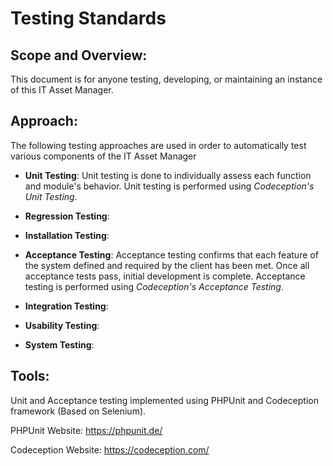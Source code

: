 # Testing Standards

## Scope and Overview:
This document is for anyone testing, developing, or maintaining an instance of this IT Asset Manager.

## Approach:
The following testing approaches are used in order to automatically test various components of the IT Asset Manager

* **Unit Testing**: Unit testing is done to individually assess each function and module's behavior. Unit testing is performed using *Codeception's Unit Testing*.

* **Regression Testing**:

* **Installation Testing**:

* **Acceptance Testing**: Acceptance testing confirms that each feature of the system defined and required by the client has been met. Once all acceptance tests pass, initial development is complete.
Acceptance testing is performed using *Codeception's Acceptance Testing*.

* **Integration Testing**:

* **Usability Testing**:

* **System Testing**:

## Tools:
Unit and Acceptance testing implemented using PHPUnit and Codeception framework (Based on Selenium).

PHPUnit Website:      https://phpunit.de/

Codeception Website:  https://codeception.com/

